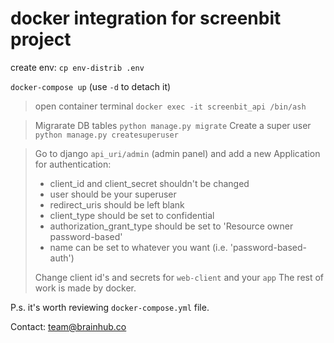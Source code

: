# docker integration for screenbit project

create env: `cp env-distrib .env`

`docker-compose up` (use `-d` to detach it)

> open container terminal
  `docker exec -it screenbit_api /bin/ash`

  > Migrarate DB tables
    `python manage.py migrate`
  > Create a super user
    `python manage.py createsuperuser`

> Go to django `api_uri/admin` (admin panel) and add a new Application for authentication:
> - client_id and client_secret shouldn't be changed
> - user should be your superuser
> - redirect_uris should be left blank
> - client_type should be set to confidential
> - authorization_grant_type should be set to 'Resource owner password-based'
> - name can be set to whatever you want (i.e. 'password-based-auth')
>
> Change client id's and secrets for `web-client` and your `app`
> The rest of work is made by docker.

P.s. it's worth reviewing `docker-compose.yml` file.

Contact: team@brainhub.co
